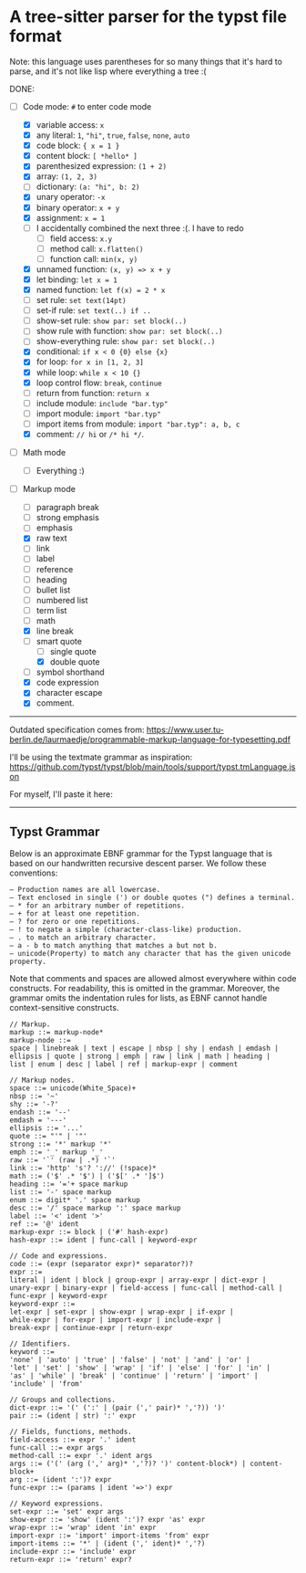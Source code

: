 # A tree-sitter parser for the typst file format

Note: this language uses parentheses for so many things that it's hard to parse, and it's not like
lisp where everything a tree :(

DONE:

- [ ] Code mode: `#` to enter code mode

    - [x] variable access: `x`
    - [x] any literal: `1`, `"hi"`, `true`, `false`, `none`, `auto`
    - [x] code block: `{ x = 1 }`
    - [x] content block: `[ *hello* ]`
    - [x] parenthesized expression: `(1 + 2)`
    - [x] array: `(1, 2, 3)`
    - [ ] dictionary: `(a: "hi", b: 2)`
    - [x] unary operator: `-x`
    - [x] binary operator: `x + y`
    - [x] assignment: `x = 1`
    - [ ] I accidentally combined the next three :(. I have to redo
        - [ ] field access: `x.y`
        - [ ] method call: `x.flatten()`
        - [ ] function call: `min(x, y)`
    - [x] unnamed function: `(x, y) => x + y`
    - [x] let binding: `let x = 1`
    - [x] named function: `let f(x) = 2 * x`
    - [ ] set rule: `set text(14pt)`
    - [ ] set-if rule: `set text(..) if ..`
    - [ ] show-set rule: `show par: set block(..)`
    - [ ] show rule with function: `show par: set block(..)`
    - [ ] show-everything rule: `show par: set block(..)`
    - [x] conditional: `if x < 0 {0} else {x}`
    - [x] for loop: `for x in [1, 2, 3]`
    - [x] while loop: `while x < 10 {}`
    - [x] loop control flow: `break`, `continue`
    - [ ] return from function: `return x`
    - [ ] include module: `include "bar.typ"`
    - [ ] import module: `import "bar.typ"`
    - [ ] import items from module: `import "bar.typ": a, b, c`
    - [x] comment: `// hi` or `/* hi */`.

- [ ] Math mode

    - [ ] Everything :)

- [ ] Markup mode

    - [ ] paragraph break
    - [ ] strong emphasis
    - [ ] emphasis
    - [x] raw text
    - [ ] link
    - [ ] label
    - [ ] reference
    - [ ] heading
    - [ ] bullet list
    - [ ] numbered list
    - [ ] term list
    - [ ] math
    - [x] line break
    - [ ] smart quote
        - [ ] single quote
        - [x] double quote
    - [ ] symbol shorthand
    - [x] code expression
    - [x] character escape
    - [x] comment.

---

Outdated specification comes from: https://www.user.tu-berlin.de/laurmaedje/programmable-markup-language-for-typesetting.pdf

I'll be using the textmate grammar as inspiration: https://github.com/typst/typst/blob/main/tools/support/typst.tmLanguage.json

For myself, I'll paste it here:

---

## Typst Grammar

Below is an approximate EBNF grammar for the Typst language that is based on our
handwritten recursive descent parser. We follow these conventions:

    – Production names are all lowercase.
    – Text enclosed in single (') or double quotes (") defines a terminal.
    – * for an arbitrary number of repetitions.
    – + for at least one repetition.
    – ? for zero or one repetitions.
    – ! to negate a simple (character-class-like) production.
    – . to match an arbitrary character.
    – a - b to match anything that matches a but not b.
    – unicode(Property) to match any character that has the given unicode property.

Note that comments and spaces are allowed almost everywhere within code constructs.
For readability, this is omitted in the grammar. Moreover, the grammar omits the
indentation rules for lists, as EBNF cannot handle context-sensitive constructs.

```
// Markup.
markup ::= markup-node*
markup-node ::=
space | linebreak | text | escape | nbsp | shy | endash | emdash |
ellipsis | quote | strong | emph | raw | link | math | heading |
list | enum | desc | label | ref | markup-expr | comment

// Markup nodes.
space ::= unicode(White_Space)+
nbsp ::= '~'
shy ::= '-?'
endash ::= '--'
emdash = '---'
ellipsis ::= '...'
quote ::= "'" | '"'
strong ::= '*' markup '*'
emph ::= '_' markup '_'
raw ::= '`' (raw | .*) '`'
link ::= 'http' 's'? '://' (!space)*
math ::= ('$' .* '$') | ('$[' .* ']$')
heading ::= '='+ space markup
list ::= '-' space markup
enum ::= digit* '.' space markup
desc ::= '/' space markup ':' space markup
label ::= '<' ident '>'
ref ::= '@' ident
markup-expr ::= block | ('#' hash-expr)
hash-expr ::= ident | func-call | keyword-expr

// Code and expressions.
code ::= (expr (separator expr)* separator?)?
expr ::=
literal | ident | block | group-expr | array-expr | dict-expr |
unary-expr | binary-expr | field-access | func-call | method-call |
func-expr | keyword-expr
keyword-expr ::=
let-expr | set-expr | show-expr | wrap-expr | if-expr |
while-expr | for-expr | import-expr | include-expr |
break-expr | continue-expr | return-expr

// Identifiers.
keyword ::=
'none' | 'auto' | 'true' | 'false' | 'not' | 'and' | 'or' |
'let' | 'set' | 'show' | 'wrap' | 'if' | 'else' | 'for' | 'in' |
'as' | 'while' | 'break' | 'continue' | 'return' | 'import' |
'include' | 'from'

// Groups and collections.
dict-expr ::= '(' (':' | (pair (',' pair)* ','?)) ')'
pair ::= (ident | str) ':' expr

// Fields, functions, methods.
field-access ::= expr '.' ident
func-call ::= expr args
method-call ::= expr '.' ident args
args ::= ('(' (arg (',' arg)* ','?)? ')' content-block*) | content-block+
arg ::= (ident ':')? expr
func-expr ::= (params | ident '=>') expr

// Keyword expressions.
set-expr ::= 'set' expr args
show-expr ::= 'show' (ident ':')? expr 'as' expr
wrap-expr ::= 'wrap' ident 'in' expr
import-expr ::= 'import' import-items 'from' expr
import-items ::= '*' | (ident (',' ident)* ','?)
include-expr ::= 'include' expr
return-expr ::= 'return' expr?
```
